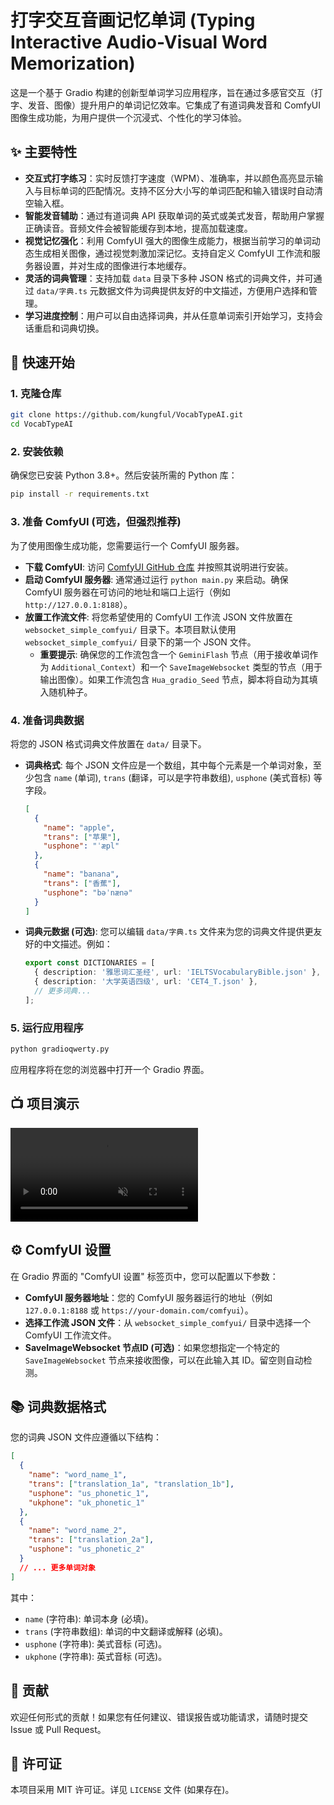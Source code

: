 # 打字交互音画记忆单词 (Typing Interactive Audio-Visual Word Memorization)

这是一个基于 Gradio 构建的创新型单词学习应用程序，旨在通过多感官交互（打字、发音、图像）提升用户的单词记忆效率。它集成了有道词典发音和 ComfyUI 图像生成功能，为用户提供一个沉浸式、个性化的学习体验。

## ✨ 主要特性

*   **交互式打字练习**：实时反馈打字速度（WPM）、准确率，并以颜色高亮显示输入与目标单词的匹配情况。支持不区分大小写的单词匹配和输入错误时自动清空输入框。
*   **智能发音辅助**：通过有道词典 API 获取单词的英式或美式发音，帮助用户掌握正确读音。音频文件会被智能缓存到本地，提高加载速度。
*   **视觉记忆强化**：利用 ComfyUI 强大的图像生成能力，根据当前学习的单词动态生成相关图像，通过视觉刺激加深记忆。支持自定义 ComfyUI 工作流和服务器设置，并对生成的图像进行本地缓存。
*   **灵活的词典管理**：支持加载 `data` 目录下多种 JSON 格式的词典文件，并可通过 `data/字典.ts` 元数据文件为词典提供友好的中文描述，方便用户选择和管理。
*   **学习进度控制**：用户可以自由选择词典，并从任意单词索引开始学习，支持会话重启和词典切换。

## 🚀 快速开始

### 1. 克隆仓库

```bash
git clone https://github.com/kungful/VocabTypeAI.git
cd VocabTypeAI
```

### 2. 安装依赖

确保您已安装 Python 3.8+。然后安装所需的 Python 库：

```bash
pip install -r requirements.txt
```

### 3. 准备 ComfyUI (可选，但强烈推荐)

为了使用图像生成功能，您需要运行一个 ComfyUI 服务器。
*   **下载 ComfyUI**: 访问 [ComfyUI GitHub 仓库](https://github.com/comfyanonymous/ComfyUI) 并按照其说明进行安装。
*   **启动 ComfyUI 服务器**: 通常通过运行 `python main.py` 来启动。确保 ComfyUI 服务器在可访问的地址和端口上运行（例如 `http://127.0.0.1:8188`）。
*   **放置工作流文件**: 将您希望使用的 ComfyUI 工作流 JSON 文件放置在 `websocket_simple_comfyui/` 目录下。本项目默认使用 `websocket_simple_comfyui/` 目录下的第一个 JSON 文件。
    *   **重要提示**: 确保您的工作流包含一个 `GeminiFlash` 节点（用于接收单词作为 `Additional_Context`）和一个 `SaveImageWebsocket` 类型的节点（用于输出图像）。如果工作流包含 `Hua_gradio_Seed` 节点，脚本将自动为其填入随机种子。

### 4. 准备词典数据

将您的 JSON 格式词典文件放置在 `data/` 目录下。
*   **词典格式**: 每个 JSON 文件应是一个数组，其中每个元素是一个单词对象，至少包含 `name` (单词), `trans` (翻译，可以是字符串数组), `usphone` (美式音标) 等字段。
    ```json
    [
      {
        "name": "apple",
        "trans": ["苹果"],
        "usphone": "ˈæpl"
      },
      {
        "name": "banana",
        "trans": ["香蕉"],
        "usphone": "bəˈnænə"
      }
    ]
    ```
*   **词典元数据 (可选)**: 您可以编辑 `data/字典.ts` 文件来为您的词典文件提供更友好的中文描述。例如：
    ```typescript
    export const DICTIONARIES = [
      { description: '雅思词汇圣经', url: 'IELTSVocabularyBible.json' },
      { description: '大学英语四级', url: 'CET4_T.json' },
      // 更多词典...
    ];
    ```

### 5. 运行应用程序

```bash
python gradioqwerty.py
```

应用程序将在您的浏览器中打开一个 Gradio 界面。

## 📺 项目演示

<!-- 注意：GitHub 的 Markdown 渲染器对直接嵌入视频的支持有限。如果视频无法播放，建议将其上传到 YouTube/Bilibili 等平台，然后在此处嵌入链接，或将视频转换为 GIF 格式。 -->
<video src="https://raw.githubusercontent.com/kungful/VocabTypeAI/3c2e3159668542f17399789e5578b86b555e6bb4/new_logic/Example.mp4" controls muted loop style="max-width: 100%; height: auto;">
  您的浏览器不支持视频播放。请点击 <a href="https://raw.githubusercontent.com/kungful/VocabTypeAI/3c2e3159668542f17399789e5578b86b555e6bb4/new_logic/Example.mp4">这里</a> 下载视频。
</video>

## ⚙️ ComfyUI 设置

在 Gradio 界面的 "ComfyUI 设置" 标签页中，您可以配置以下参数：

*   **ComfyUI 服务器地址**：您的 ComfyUI 服务器运行的地址（例如 `127.0.0.1:8188` 或 `https://your-domain.com/comfyui`）。
*   **选择工作流 JSON 文件**：从 `websocket_simple_comfyui/` 目录中选择一个 ComfyUI 工作流文件。
*   **SaveImageWebsocket 节点ID (可选)**：如果您想指定一个特定的 `SaveImageWebsocket` 节点来接收图像，可以在此输入其 ID。留空则自动检测。

## 📚 词典数据格式

您的词典 JSON 文件应遵循以下结构：

```json
[
  {
    "name": "word_name_1",
    "trans": ["translation_1a", "translation_1b"],
    "usphone": "us_phonetic_1",
    "ukphone": "uk_phonetic_1"
  },
  {
    "name": "word_name_2",
    "trans": ["translation_2a"],
    "usphone": "us_phonetic_2"
  }
  // ... 更多单词对象
]
```
其中：
*   `name` (字符串): 单词本身 (必填)。
*   `trans` (字符串数组): 单词的中文翻译或解释 (必填)。
*   `usphone` (字符串): 美式音标 (可选)。
*   `ukphone` (字符串): 英式音标 (可选)。

## 🤝 贡献

欢迎任何形式的贡献！如果您有任何建议、错误报告或功能请求，请随时提交 Issue 或 Pull Request。

## 📄 许可证

本项目采用 MIT 许可证。详见 `LICENSE` 文件 (如果存在)。
